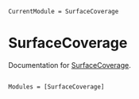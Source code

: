 ```@meta
CurrentModule = SurfaceCoverage
```

# SurfaceCoverage

Documentation for [SurfaceCoverage](https://github.com/vinodjanardhanan/SurfaceCoverage.jl).

```@index
```

```@autodocs
Modules = [SurfaceCoverage]
```
